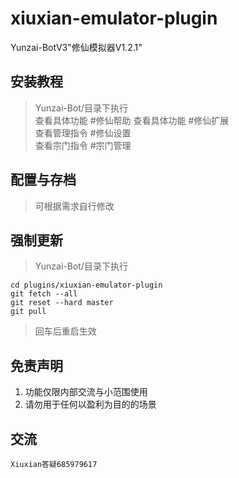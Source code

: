 # xiuxian-emulator-plugin         
Yunzai-BotV3"修仙模拟器V1.2.1"                   

## 安装教程      

> Yunzai-Bot/目录下执行    
> 查看具体功能  #修仙帮助 
> 查看具体功能  #修仙扩展            
> 查看管理指令 #修仙设置      
> 查看宗门指令  #宗门管理     


## 配置与存档   
>  可根据需求自行修改       

## 强制更新      
> Yunzai-Bot/目录下执行      
```
cd plugins/xiuxian-emulator-plugin      
git fetch --all     
git reset --hard master       
git pull    
```
> 回车后重启生效         

## 免责声明       
1. 功能仅限内部交流与小范围使用       
2. 请勿用于任何以盈利为目的的场景    

## 交流      
``` 
Xiuxian答疑685979617    
```
       
  
